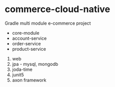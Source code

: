 # commerce-cloud-native
Gradle multi module e-commerce project

- core-module
- account-service
- order-service
- product-service

1. web
2. jpa - mysql, mongodb
3. joda-time
4. junit5
5. axon framework
